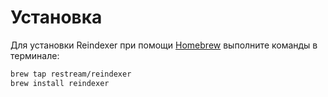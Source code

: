 # Установка

Для установки Reindexer при помощи [Homebrew](https://brew.sh/) выполните
команды в терминале:

```sh
brew tap restream/reindexer
brew install reindexer
```
